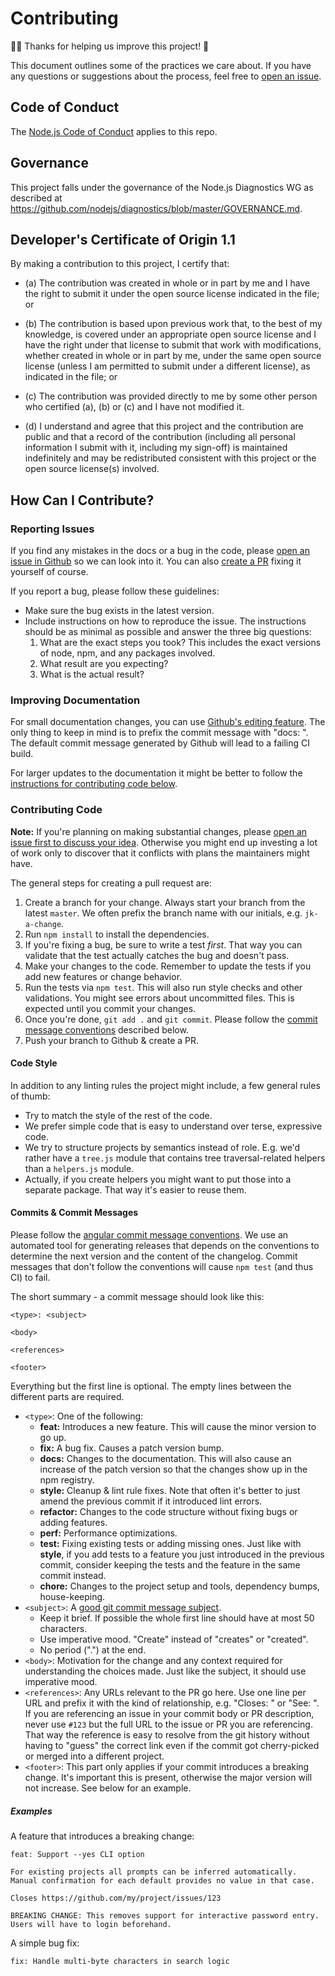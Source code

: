 # Contributing

🎉🏅 Thanks for helping us improve this project! 🙏

This document outlines some of the practices we care about.
If you have any questions or suggestions about the process,
feel free to [open an issue](#reporting-issues).

## Code of Conduct

The [Node.js Code of Conduct][] applies to this repo.

[Node.js Code of Conduct]: https://github.com/nodejs/node/blob/master/CODE_OF_CONDUCT.md

## Governance

This project falls under the governance of the Node.js Diagnostics WG as
described at <https://github.com/nodejs/diagnostics/blob/master/GOVERNANCE.md>.

## Developer's Certificate of Origin 1.1

By making a contribution to this project, I certify that:

* (a) The contribution was created in whole or in part by me and I
  have the right to submit it under the open source license
  indicated in the file; or

* (b) The contribution is based upon previous work that, to the best
  of my knowledge, is covered under an appropriate open source
  license and I have the right under that license to submit that
  work with modifications, whether created in whole or in part
  by me, under the same open source license (unless I am
  permitted to submit under a different license), as indicated
  in the file; or

* (c) The contribution was provided directly to me by some other
  person who certified (a), (b) or (c) and I have not modified
  it.

* (d) I understand and agree that this project and the contribution
  are public and that a record of the contribution (including all
  personal information I submit with it, including my sign-off) is
  maintained indefinitely and may be redistributed consistent with
  this project or the open source license(s) involved.

## How Can I Contribute?

### Reporting Issues

If you find any mistakes in the docs or a bug in the code,
please [open an issue in Github](https://github.com/nodejs/node-inspect/issues/new) so we can look into it.
You can also [create a PR](#contributing-code) fixing it yourself of course.

If you report a bug, please follow these guidelines:

* Make sure the bug exists in the latest version.
* Include instructions on how to reproduce the issue.
  The instructions should be as minimal as possible
  and answer the three big questions:
  1. What are the exact steps you took? This includes the exact versions of node, npm, and any packages involved.
  1. What result are you expecting?
  1. What is the actual result?

### Improving Documentation

For small documentation changes, you can use [Github's editing feature](https://help.github.com/articles/editing-files-in-another-user-s-repository/).
The only thing to keep in mind is to prefix the commit message with "docs: ".
The default commit message generated by Github will lead to a failing CI build.

For larger updates to the documentation
it might be better to follow the [instructions for contributing code below](#contributing-code).

### Contributing Code

**Note:** If you're planning on making substantial changes,
please [open an issue first to discuss your idea](#reporting-issues).
Otherwise you might end up investing a lot of work
only to discover that it conflicts with plans the maintainers might have.

The general steps for creating a pull request are:

1. Create a branch for your change.
   Always start your branch from the latest `master`.
   We often prefix the branch name with our initials, e.g. `jk-a-change`.
1. Run `npm install` to install the dependencies.
1. If you're fixing a bug, be sure to write a test *first*.
   That way you can validate that the test actually catches the bug and doesn't pass.
1. Make your changes to the code.
   Remember to update the tests if you add new features or change behavior.
1. Run the tests via `npm test`. This will also run style checks and other validations.
   You might see errors about uncommitted files.
   This is expected until you commit your changes.
1. Once you're done, `git add .` and `git commit`.
   Please follow the [commit message conventions](#commits--commit-messages) described below.
1. Push your branch to Github & create a PR.

#### Code Style

In addition to any linting rules the project might include,
a few general rules of thumb:

* Try to match the style of the rest of the code.
* We prefer simple code that is easy to understand over terse, expressive code.
* We try to structure projects by semantics instead of role.
  E.g. we'd rather have a `tree.js` module that contains tree traversal-related helpers
  than a `helpers.js` module.
* Actually, if you create helpers you might want to put those into a separate package.
  That way it's easier to reuse them.

#### Commits & Commit Messages

Please follow the [angular commit message conventions](https://github.com/angular/angular.js/blob/master/CONTRIBUTING.md#-git-commit-guidelines).
We use an automated tool for generating releases
that depends on the conventions to determine the next version and the content of the changelog.
Commit messages that don't follow the conventions will cause `npm test` (and thus CI) to fail.

The short summary - a commit message should look like this:

```
<type>: <subject>

<body>

<references>

<footer>
```

Everything but the first line is optional.
The empty lines between the different parts are required.

* `<type>`: One of the following:
  - **feat:** Introduces a new feature. This will cause the minor version to go up.
  - **fix:** A bug fix. Causes a patch version bump.
  - **docs:** Changes to the documentation.
    This will also cause an increase of the patch version so that the changes show up in the npm registry.
  - **style:** Cleanup & lint rule fixes.
    Note that often it's better to just amend the previous commit if it introduced lint errors.
  - **refactor:** Changes to the code structure without fixing bugs or adding features.
  - **perf:** Performance optimizations.
  - **test:** Fixing existing tests or adding missing ones.
    Just like with **style**, if you add tests to a feature you just introduced in the previous commit,
    consider keeping the tests and the feature in the same commit instead.
  - **chore:** Changes to the project setup and tools, dependency bumps, house-keeping.
* `<subject>`: A [good git commit message subject](http://chris.beams.io/posts/git-commit/#limit-50).
  - Keep it brief. If possible the whole first line should have at most 50 characters.
  - Use imperative mood. "Create" instead of "creates" or "created".
  - No period (".") at the end.
* `<body>`: Motivation for the change and any context required for understanding the choices made.
  Just like the subject, it should use imperative mood.
* `<references>`: Any URLs relevant to the PR go here.
  Use one line per URL and prefix it with the kind of relationship, e.g. "Closes: " or "See: ".
  If you are referencing an issue in your commit body or PR description,
  never use `#123` but the full URL to the issue or PR you are referencing.
  That way the reference is easy to resolve from the git history without having to "guess" the correct link
  even if the commit got cherry-picked or merged into a different project.
* `<footer>`: This part only applies if your commit introduces a breaking change.
  It's important this is present, otherwise the major version will not increase.
  See below for an example.

##### Examples

A feature that introduces a breaking change:

```
feat: Support --yes CLI option

For existing projects all prompts can be inferred automatically.
Manual confirmation for each default provides no value in that case.

Closes https://github.com/my/project/issues/123

BREAKING CHANGE: This removes support for interactive password entry.
Users will have to login beforehand.
```

A simple bug fix:

```
fix: Handle multi-byte characters in search logic
```

